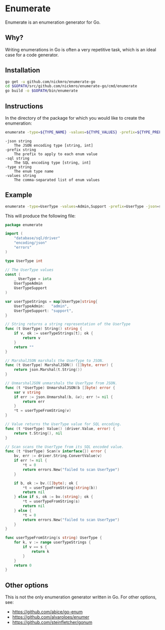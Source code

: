 # Enumerate

Enumerate is an enumeration generator for Go.

## Why?

Writing enumerations in Go is often a very repetitive task, which is an ideal case for a code generator.

## Installation

```bash
go get -u github.com/nickmro/enumerate-go
cd $GOPATH/src/github.com/nickmro/enumerate-go/cmd/enumerate
go build -o $GOPATH/bin/enumerate
```

## Instructions

In the directory of the package for which you would like to create the enumeration:

```bash
enumerate -type=${TYPE_NAME} -values=${TYPE_VALUES} -prefix=${TYPE_PREFIX} -json=${JSON_ENCODING} -sql=${SQL_ENCODING}
```

```
-json string
    The JSON encoding type [string, int]
-prefix string
    The prefix to apply to each enum value
-sql string
    The SQL encoding type [string, int]
-type string
    The enum type name
-values string
    The comma-separated list of enum values
```

## Example

```bash
enumerate -type=UserType -values=Admin,Support -prefix=UserType -json=string -sql=string
```

This will produce the following file:
```go
package enumerate

import (
	"database/sql/driver"
	"encoding/json"
	"errors"
)

type UserType int

// The UserType values
const (
	_ UserType = iota
	UserTypeAdmin
	UserTypeSupport
)

var userTypeStrings = map[UserType]string{
	UserTypeAdmin:   "admin",
	UserTypeSupport: "support",
}

// String returns a string representation of the UserType
func (t UserType) String() string {
	if v, ok := userTypeStrings[t]; ok {
		return v
	}
	return ""
}

// MarshalJSON marshals the UserType to JSON.
func (t UserType) MarshalJSON() ([]byte, error) {
	return json.Marshal(t.String())
}

// UnmarshalJSON unmarshals the UserType from JSON.
func (t *UserType) UnmarshalJSON(b []byte) error {
	var v string
	if err := json.Unmarshal(b, &v); err != nil {
		return err
	}
	*t = userTypeFromString(v)
}

// Value returns the UserType value for SQL encoding.
func (t *UserType) Value() (driver.Value, error) {
	return t.String(), nil
}

// Scan scans the UserType from its SQL encoded value.
func (t *UserType) Scan(v interface{}) error {
	bv, err := driver.String.ConvertValue(v)
	if err != nil {
		*t = 0
		return errors.New("failed to scan UserType")
	}

	if b, ok := bv.([]byte); ok {
		*t = userTypeFromString(string(b))
		return nil
	} else if s, ok := bv.(string); ok {
		*t = userTypeFromString(s)
		return nil
	} else {
		*t = 0
		return errors.New("failed to scan UserType")
	}
}

func userTypeFromString(s string) UserType {
	for k, v := range userTypeStrings {
		if v == s {
			return k
		}
	}
	return 0
}
```

## Other options

This is not the only enumeration generator written in Go. For other options, see:

- https://github.com/abice/go-enum
- https://github.com/alvaroloes/enumer
- https://github.com/steinfletcher/gonum

